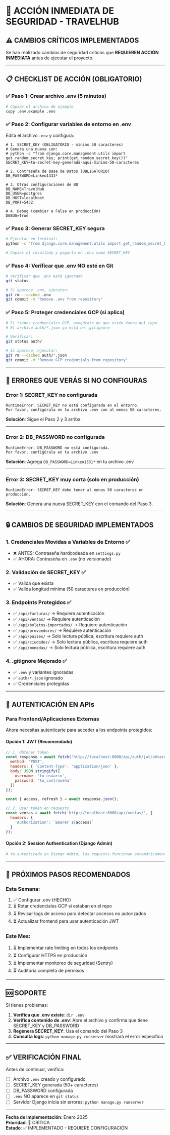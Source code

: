# 🔴 ACCIÓN INMEDIATA DE SEGURIDAD - TRAVELHUB

## ⚠️ CAMBIOS CRÍTICOS IMPLEMENTADOS

Se han realizado cambios de seguridad críticos que **REQUIEREN ACCIÓN INMEDIATA** antes de ejecutar el proyecto.

---

## 📋 CHECKLIST DE ACCIÓN (OBLIGATORIO)

### ✅ Paso 1: Crear archivo .env (5 minutos)

```bash
# Copiar el archivo de ejemplo
copy .env.example .env
```

### ✅ Paso 2: Configurar variables de entorno en .env

Edita el archivo `.env` y configura:

```env
# 1. SECRET_KEY (OBLIGATORIO - mínimo 50 caracteres)
# Genera una nueva con:
# python -c "from django.core.management.utils import get_random_secret_key; print(get_random_secret_key())"
SECRET_KEY=tu-secret-key-generada-aqui-minimo-50-caracteres

# 2. Contraseña de Base de Datos (OBLIGATORIO)
DB_PASSWORD=Linkeo1331*

# 3. Otras configuraciones de BD
DB_NAME=TravelHub
DB_USER=postgres
DB_HOST=localhost
DB_PORT=5432

# 4. Debug (cambiar a False en producción)
DEBUG=True
```

### ✅ Paso 3: Generar SECRET_KEY segura

```bash
# Ejecutar en terminal:
python -c "from django.core.management.utils import get_random_secret_key; print(get_random_secret_key())"

# Copiar el resultado y pegarlo en .env como SECRET_KEY
```

### ✅ Paso 4: Verificar que .env NO esté en Git

```bash
# Verificar que .env está ignorado
git status

# Si aparece .env, ejecutar:
git rm --cached .env
git commit -m "Remove .env from repository"
```

### ✅ Paso 5: Proteger credenciales GCP (si aplica)

```bash
# Si tienes credenciales GCP, asegúrate de que estén fuera del repo
# El archivo auth/*.json ya está en .gitignore

# Verificar:
git status auth/

# Si aparece, ejecutar:
git rm --cached auth/*.json
git commit -m "Remove GCP credentials from repository"
```

---

## 🚨 ERRORES QUE VERÁS SI NO CONFIGURAS

### Error 1: SECRET_KEY no configurada
```
RuntimeError: SECRET_KEY no está configurada en el entorno.
Por favor, configúrala en tu archivo .env con al menos 50 caracteres.
```

**Solución**: Sigue el Paso 2 y 3 arriba.

---

### Error 2: DB_PASSWORD no configurada
```
RuntimeError: DB_PASSWORD no está configurada.
Por favor, configúrala en tu archivo .env
```

**Solución**: Agrega `DB_PASSWORD=Linkeo1331*` en tu archivo .env

---

### Error 3: SECRET_KEY muy corta (solo en producción)
```
RuntimeError: SECRET_KEY debe tener al menos 50 caracteres en producción.
```

**Solución**: Genera una nueva SECRET_KEY con el comando del Paso 3.

---

## 🔒 CAMBIOS DE SEGURIDAD IMPLEMENTADOS

### 1. Credenciales Movidas a Variables de Entorno ✅
- ❌ ANTES: Contraseña hardcodeada en `settings.py`
- ✅ AHORA: Contraseña en `.env` (no versionado)

### 2. Validación de SECRET_KEY ✅
- ✅ Valida que exista
- ✅ Valida longitud mínima (50 caracteres en producción)

### 3. Endpoints Protegidos ✅
- ✅ `/api/facturas/` → Requiere autenticación
- ✅ `/api/ventas/` → Requiere autenticación
- ✅ `/api/boletos-importados/` → Requiere autenticación
- ✅ `/api/proveedores/` → Requiere autenticación
- ✅ `/api/paises/` → Solo lectura pública, escritura requiere auth
- ✅ `/api/ciudades/` → Solo lectura pública, escritura requiere auth
- ✅ `/api/monedas/` → Solo lectura pública, escritura requiere auth

### 4. .gitignore Mejorado ✅
- ✅ `.env` y variantes ignoradas
- ✅ `auth/*.json` ignorado
- ✅ Credenciales protegidas

---

## 🔐 AUTENTICACIÓN EN APIs

### Para Frontend/Aplicaciones Externas

Ahora necesitas autenticarte para acceder a los endpoints protegidos:

#### Opción 1: JWT (Recomendado)
```javascript
// 1. Obtener token
const response = await fetch('http://localhost:8000/api/auth/jwt/obtain/', {
  method: 'POST',
  headers: { 'Content-Type': 'application/json' },
  body: JSON.stringify({
    username: 'tu_usuario',
    password: 'tu_contraseña'
  })
});

const { access, refresh } = await response.json();

// 2. Usar token en requests
const ventas = await fetch('http://localhost:8000/api/ventas/', {
  headers: {
    'Authorization': `Bearer ${access}`
  }
});
```

#### Opción 2: Session Authentication (Django Admin)
```python
# Ya autenticado en Django Admin, las requests funcionan automáticamente
```

---

## 📝 PRÓXIMOS PASOS RECOMENDADOS

### Esta Semana:
1. ✅ Configurar .env (HECHO)
2. ⏳ Rotar credenciales GCP si estaban en el repo
3. ⏳ Revisar logs de acceso para detectar accesos no autorizados
4. ⏳ Actualizar frontend para usar autenticación JWT

### Este Mes:
1. ⏳ Implementar rate limiting en todos los endpoints
2. ⏳ Configurar HTTPS en producción
3. ⏳ Implementar monitoreo de seguridad (Sentry)
4. ⏳ Auditoría completa de permisos

---

## 🆘 SOPORTE

Si tienes problemas:

1. **Verifica que .env existe**: `dir .env`
2. **Verifica contenido de .env**: Abre el archivo y confirma que tiene SECRET_KEY y DB_PASSWORD
3. **Regenera SECRET_KEY**: Usa el comando del Paso 3
4. **Consulta logs**: `python manage.py runserver` mostrará el error específico

---

## ✅ VERIFICACIÓN FINAL

Antes de continuar, verifica:

- [ ] Archivo `.env` creado y configurado
- [ ] SECRET_KEY generada (50+ caracteres)
- [ ] DB_PASSWORD configurada
- [ ] `.env` NO aparece en `git status`
- [ ] Servidor Django inicia sin errores: `python manage.py runserver`

---

**Fecha de implementación**: Enero 2025  
**Prioridad**: 🔴 CRÍTICA  
**Estado**: ✅ IMPLEMENTADO - REQUIERE CONFIGURACIÓN
